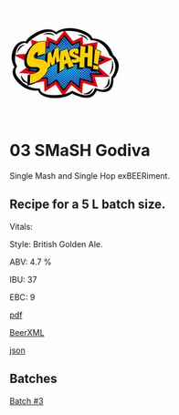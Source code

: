 ![logo](./03_SMaSH_Godiva.jpeg)

# 03 SMaSH Godiva

Single Mash and Single Hop exBEERiment.

## Recipe for a 5 L batch size.

Vitals:

Style: British Golden Ale.

ABV: 4.7 %

IBU: 37

EBC: 9

[pdf](./03_SMaSH_Godiva.pdf)

[BeerXML](./03_SMaSH_Godiva.xml)

[json](./03_SMaSH_Godiva.json)

## Batches

[Batch #3](../../batches/batch_3/README.md)
